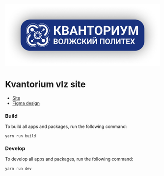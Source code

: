 <img src=".github/kvantorium-vlz-logo.png">

# Kvantorium vlz site

- [Site](https://www.kvantoriumvlz.ru/)
- [Figma design](https://www.figma.com/file/yjWZKtPlfDRIWbchSTia3m/kvantorium?node-id=315%3A1261)

### Build

To build all apps and packages, run the following command:

```
yarn run build
```

### Develop

To develop all apps and packages, run the following command:

```
yarn run dev
```

